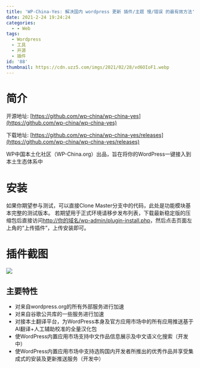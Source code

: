 ```yaml
---
title: 'WP-China-Yes: 解决国内 wordpress 更新 插件/主题 慢/错误 的最有效方法'
date: 2021-2-24 19:24:24
categories:
  - - Web
tags:
  - Wordpress
  - 工具
  - 开源
  - 插件
id: '88'
thumbnail: https://cdn.uzz5.com/imgs/2021/02/28/vd6OIoF1.webp
---
```



# 简介

开源地址: [https://github.com/wp-china/wp-china-yes](https://github.com/wp-china/wp-china-yes) 

下载地址: [https://github.com/wp-china/wp-china-yes/releases](https://github.com/wp-china/wp-china-yes/releases) 

WP中国本土化社区（WP-China.org）出品，旨在将你的WordPress一键接入到本土生态体系中

# 安装

如果你期望参与测试，可以直接Clone Master分支中的代码，此处是功能模块基本完整的测试版本。 若期望用于正式环境请移步发布列表，下载最新稳定版的压缩包后直接访问[http://你的域名/wp-admin/plugin-install.php](http://你的域名/wp-admin/plugin-install.php)，然后点击页面左上角的“上传插件”，上传安装即可。

# 插件截图

![](https://cdn.uzz5.com/imgs/2021/02/28/gdwfZLc8.webp)

## 主要特性

*   对来自wordpress.org的所有外部服务进行加速
*   对来自谷歌公共库的一些服务进行加速
*   对接本土翻译平台，为WordPress本身及官方应用市场中的所有应用推送基于AI翻译+人工辅助校准的全量汉化包
*   使WordPress内置应用市场支持中文作品信息展示及中文语义化搜索（开发中）
*   使WordPress内置应用市场中支持选购国内开发者所推出的优秀作品并享受集成式的安装及更新推送服务（开发中）